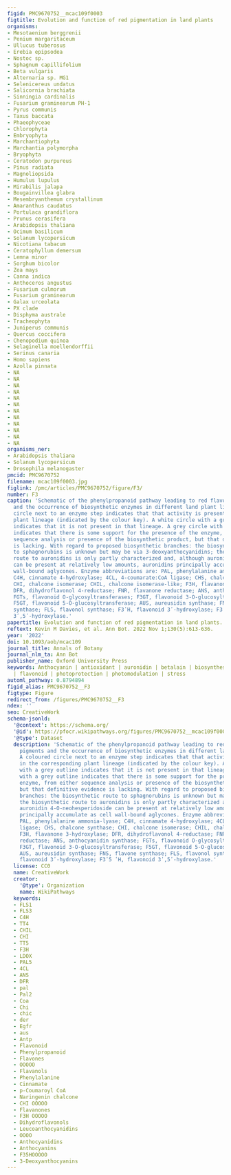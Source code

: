 ```yaml
---
figid: PMC9670752__mcac109f0003
figtitle: Evolution and function of red pigmentation in land plants
organisms:
- Mesotaenium berggrenii
- Penium margaritaceum
- Ullucus tuberosus
- Erebia epipsodea
- Nostoc sp.
- Sphagnum capillifolium
- Beta vulgaris
- Alternaria sp. MG1
- Selenicereus undatus
- Salicornia brachiata
- Sinningia cardinalis
- Fusarium graminearum PH-1
- Pyrus communis
- Taxus baccata
- Phaeophyceae
- Chlorophyta
- Embryophyta
- Marchantiophyta
- Marchantia polymorpha
- Bryophyta
- Ceratodon purpureus
- Pinus radiata
- Magnoliopsida
- Humulus lupulus
- Mirabilis jalapa
- Bougainvillea glabra
- Mesembryanthemum crystallinum
- Amaranthus caudatus
- Portulaca grandiflora
- Prunus cerasifera
- Arabidopsis thaliana
- Ocimum basilicum
- Solanum lycopersicum
- Nicotiana tabacum
- Ceratophyllum demersum
- Lemna minor
- Sorghum bicolor
- Zea mays
- Canna indica
- Anthoceros angustus
- Fusarium culmorum
- Fusarium graminearum
- Galax urceolata
- PX clade
- Disphyma australe
- Tracheophyta
- Juniperus communis
- Quercus coccifera
- Chenopodium quinoa
- Selaginella moellendorffii
- Serinus canaria
- Homo sapiens
- Azolla pinnata
- NA
- NA
- NA
- NA
- NA
- NA
- NA
- NA
- NA
- NA
- NA
- NA
organisms_ner:
- Arabidopsis thaliana
- Solanum lycopersicum
- Drosophila melanogaster
pmcid: PMC9670752
filename: mcac109f0003.jpg
figlink: /pmc/articles/PMC9670752/figure/F3/
number: F3
caption: 'Schematic of the phenylpropanoid pathway leading to red flavonoid pigments
  and the occurrence of biosynthetic enzymes in different land plant lineages. A coloured
  circle next to an enzyme step indicates that that activity is present in the corresponding
  plant lineage (indicated by the colour key). A white circle with a grey outline
  indicates that it is not present in that lineage. A grey circle with a grey outline
  indicates that there is some support for the presence of the enzyme, from either
  sequence analysis or presence of the biosynthetic product, but that definitive evidence
  is lacking. With regard to proposed biosynthetic branches: the biosynthetic route
  to sphagnorubins is unknown but may be via 3-deoxyanthocyanidins; the biosynthetic
  route to auronidins is only partly characterized and, although auronidin 4-O-neohesperidoside
  can be present at relatively low amounts, auronidins principally accumulate as cell
  wall-bound aglycones. Enzyme abbreviations are: PAL, phenylalanine ammonia-lyase;
  C4H, cinnamate 4-hydroxylase; 4CL, 4-coumarate:CoA ligase; CHS, chalcone synthase;
  CHI, chalcone isomerase; CHIL, chalcone isomerase-like; F3H, flavanone 3-hydroxylase;
  DFR, dihydroflavonol 4-reductase; FNR, flavanone reductase; ANS, anthocyanidin synthase;
  FGTs, flavonoid O-glycosyltransferases; F3GT, flavonoid 3-O-glucosyltransferase;
  F5GT, flavonoid 5-O-glucosyltransferase; AUS, aureusidin synthase; FNS, flavone
  synthase; FLS, flavonol synthase; F3ʹH, flavonoid 3ʹ-hydroxylase; F3ʹ5 ʹH, flavonoid
  3ʹ,5ʹ-hydroxylase.'
papertitle: Evolution and function of red pigmentation in land plants.
reftext: Kevin M Davies, et al. Ann Bot. 2022 Nov 1;130(5):613-636.
year: '2022'
doi: 10.1093/aob/mcac109
journal_title: Annals of Botany
journal_nlm_ta: Ann Bot
publisher_name: Oxford University Press
keywords: Anthocyanin | antioxidant | auronidin | betalain | biosynthesis | evolution
  | flavonoid | photoprotection | photomodulation | stress
automl_pathway: 0.8794894
figid_alias: PMC9670752__F3
figtype: Figure
redirect_from: /figures/PMC9670752__F3
ndex: ''
seo: CreativeWork
schema-jsonld:
  '@context': https://schema.org/
  '@id': https://pfocr.wikipathways.org/figures/PMC9670752__mcac109f0003.html
  '@type': Dataset
  description: 'Schematic of the phenylpropanoid pathway leading to red flavonoid
    pigments and the occurrence of biosynthetic enzymes in different land plant lineages.
    A coloured circle next to an enzyme step indicates that that activity is present
    in the corresponding plant lineage (indicated by the colour key). A white circle
    with a grey outline indicates that it is not present in that lineage. A grey circle
    with a grey outline indicates that there is some support for the presence of the
    enzyme, from either sequence analysis or presence of the biosynthetic product,
    but that definitive evidence is lacking. With regard to proposed biosynthetic
    branches: the biosynthetic route to sphagnorubins is unknown but may be via 3-deoxyanthocyanidins;
    the biosynthetic route to auronidins is only partly characterized and, although
    auronidin 4-O-neohesperidoside can be present at relatively low amounts, auronidins
    principally accumulate as cell wall-bound aglycones. Enzyme abbreviations are:
    PAL, phenylalanine ammonia-lyase; C4H, cinnamate 4-hydroxylase; 4CL, 4-coumarate:CoA
    ligase; CHS, chalcone synthase; CHI, chalcone isomerase; CHIL, chalcone isomerase-like;
    F3H, flavanone 3-hydroxylase; DFR, dihydroflavonol 4-reductase; FNR, flavanone
    reductase; ANS, anthocyanidin synthase; FGTs, flavonoid O-glycosyltransferases;
    F3GT, flavonoid 3-O-glucosyltransferase; F5GT, flavonoid 5-O-glucosyltransferase;
    AUS, aureusidin synthase; FNS, flavone synthase; FLS, flavonol synthase; F3ʹH,
    flavonoid 3ʹ-hydroxylase; F3ʹ5 ʹH, flavonoid 3ʹ,5ʹ-hydroxylase.'
  license: CC0
  name: CreativeWork
  creator:
    '@type': Organization
    name: WikiPathways
  keywords:
  - FLS1
  - FLS3
  - C4H
  - TT4
  - CHIL
  - CHI
  - TT5
  - F3H
  - LDOX
  - PAL5
  - 4CL
  - ANS
  - DFR
  - pal
  - Pal2
  - Coa
  - Chi
  - chic
  - der
  - Egfr
  - aus
  - Antp
  - Flavonoid
  - Phenylpropanoid
  - Flavones
  - OOOOO
  - Flavanols
  - Phenylalanine
  - Cinnamate
  - p-Coumaroyl CoA
  - Naringenin chalcone
  - CHI OOOOO
  - Flavanones
  - F3H OOOOO
  - Dihydroflavonols
  - Leucoanthocyanidins
  - OOOO
  - Anthocyanidins
  - Anthocyanins
  - F35HOOOOO
  - 3-Deoxyanthocyanins
---
```

